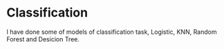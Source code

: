 # Classification
I have done some of models of classification task, Logistic, KNN, Random Forest and Desicion Tree.

